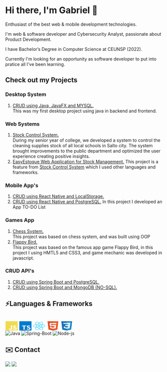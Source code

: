 # Hi there, I'm Gabriel 👋 


Enthusiast of the best web & mobile development technologies.

I'm web & software developer and Cybersecurity Analyst, passionate about Product Development. 

I have Bachelor’s Degree in Computer Science at CEUNSP (2022).

Currently I'm looking for an opportunity as software developer to put into pratice all I've been learning.

## Check out my Projects

### Desktop System
1. <a href="https://github.com/gabriel-estevam/workshop-javafx-jdbc" target="_blank">CRUD using Java, JavaFX and MYSQL.</a><br>
This was my first desktop project using java in backend and frontend.

### Web Systems
1. <a href="https://github.com/gabriel-estevam/tgi_frontend" target="_blank">Stock Control System.</a><br>
During my senior year of college, we developed a system to control the cleaning supplies stock of all local schools in Salto city. The system brought improvements to the public department and optimized the user experience creating positive insights.<br>
2. <a href="https://github.com/gabriel-estevam/controle-estoque-java-react" target="_blank"> EasyEstoque Web Application for Stock Management.</a> This project is a feature from [Stock Control System](https://github.com/gabriel-estevam/tgi_frontend) which I used other languages and frameworks.<br>

### Mobile App's
1. <a href="https://github.com/gabriel-estevam/crud-usuarios-rn" target="_blank">CRUD using React Native and LocalStorage.</a><br>
2. <a href="https://github.com/gabriel-estevam/react-native-projeto-tasks" target="_blank">CRUD using React Native and PostgreSQL.</a> In this project I developed an App TO-DO List<br>

### Games App
1.  <a href="https://github.com/gabriel-estevam/chess-system-java" target="_blank">Chess System.</a><br> 
This project was based on chess system, and was built using OOP
3.  <a href="https://github.com/gabriel-estevam/flappy-bird-html-css-js" target="_blank">Flappy Bird.</a><br> 
This project was based on the famous app game Flappy Bird, in this project I using HMTL5 and CSS3, and game mechanic was developed in javascript.

### CRUD API's 
1. <a href="https://github.com/gabriel-estevam/course-springboot-2-java-11" target="_blank">CRUD using Spring Boot and PostgreSQL.</a>
2. <a href="https://github.com/gabriel-estevam/workshop-spring-boot-mongodb" target="_blank">CRUD using Spring Boot and MongoDB (NO-SQL).</a>
## ⚡Languages & Frameworks

  <div style="display: inline_block"><br>
    <img align="center" alt="Js" height="30" width="40" src="https://raw.githubusercontent.com/devicons/devicon/master/icons/javascript/javascript-plain.svg">
    <img align="center" alt="Ts" height="30" width="40" src="https://raw.githubusercontent.com/devicons/devicon/master/icons/typescript/typescript-plain.svg">
    <img align="center" alt="React" height="30" width="40" src="https://raw.githubusercontent.com/devicons/devicon/master/icons/react/react-original.svg">
    <img align="center" alt="HTML" height="30" width="40" src="https://raw.githubusercontent.com/devicons/devicon/master/icons/html5/html5-original.svg">
    <img align="center" alt="CSS" height="30" width="40" src="https://raw.githubusercontent.com/devicons/devicon/master/icons/css3/css3-original.svg"><br>
    <img alt="Java" height="70" width="50" src="https://cdn.jsdelivr.net/gh/devicons/devicon/icons/java/java-original-wordmark.svg" /> 
    <img alt="Spring-Boot" height="70" width="50" src="https://cdn.jsdelivr.net/gh/devicons/devicon/icons/spring/spring-original-wordmark.svg" />
    <img alt="Node-js" height="70" width="100" src="https://cdn.jsdelivr.net/gh/devicons/devicon/icons/nodejs/nodejs-original-wordmark.svg" />
  </div>
 
## ✉️ Contact
<a href = "mailto:gabriel.estevammaciel@gmail.com"><img src="https://img.shields.io/badge/-Gmail-%23333?style=for-the-badge&logo=gmail&logoColor=white" target="_blank"></a>
<a href="https://www.linkedin.com/in/gabriel-estevam-maciel/" target="_blank"><img src="https://img.shields.io/badge/-LinkedIn-%230077B5?style=for-the-badge&logo=linkedin&logoColor=white" target="_blank"></a> 

